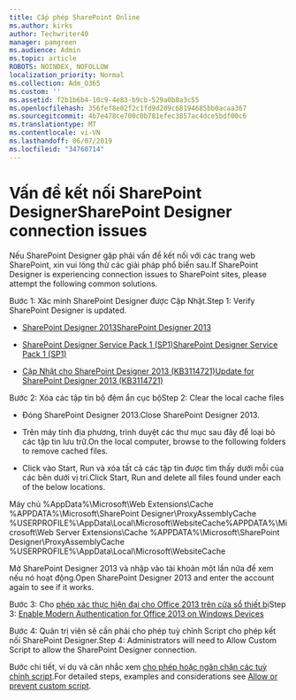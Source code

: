 ```yaml
---
title: Cấp phép SharePoint Online
ms.author: kirks
author: Techwriter40
manager: pamgreen
ms.audience: Admin
ms.topic: article
ROBOTS: NOINDEX, NOFOLLOW
localization_priority: Normal
ms.collection: Adm_O365
ms.custom: ''
ms.assetid: f2b1b6b4-10c9-4e83-b9cb-529a0b8a3c55
ms.openlocfilehash: 356fef8e02f2c1fd9d209c68194685bb0acaa367
ms.sourcegitcommit: 4b7e478ce700c0b781efec3857ac4dce5bdf00c6
ms.translationtype: MT
ms.contentlocale: vi-VN
ms.lasthandoff: 06/07/2019
ms.locfileid: "34760714"
---
```

# <a name="sharepoint-designer-connection-issues"></a><span data-ttu-id="37285-102">Vấn đề kết nối SharePoint Designer</span><span class="sxs-lookup"><span data-stu-id="37285-102">SharePoint Designer connection issues</span></span> 

<span data-ttu-id="37285-103">Nếu SharePoint Designer gặp phải vấn đề kết nối với các trang web SharePoint, xin vui lòng thử các giải pháp phổ biến sau.</span><span class="sxs-lookup"><span data-stu-id="37285-103">If SharePoint Designer is experiencing connection issues to SharePoint sites, please attempt the following common solutions.</span></span>

<span data-ttu-id="37285-104">Bước 1: Xác minh SharePoint Designer được Cập Nhật.</span><span class="sxs-lookup"><span data-stu-id="37285-104">Step 1: Verify SharePoint Designer is updated.</span></span>

- [<span data-ttu-id="37285-105">SharePoint Designer 2013</span><span class="sxs-lookup"><span data-stu-id="37285-105">SharePoint Designer 2013</span></span>](https://www.microsoft.com/download/details.aspx?id=35491)

- [<span data-ttu-id="37285-106">SharePoint Designer Service Pack 1 (SP1)</span><span class="sxs-lookup"><span data-stu-id="37285-106">SharePoint Designer Service Pack 1 (SP1)</span></span>](https://support.microsoft.com/help/2817441/description-of-microsoft-sharepoint-designer-2013-service-pack-1-sp1)

- [<span data-ttu-id="37285-107">Cập Nhật cho SharePoint Designer 2013 (KB3114721)</span><span class="sxs-lookup"><span data-stu-id="37285-107">Update for SharePoint Designer 2013 (KB3114721)</span></span>](https://support.microsoft.com/help/3114721/august-2-2016-update-for-sharepoint-designer-2013-kb3114721)

<span data-ttu-id="37285-108">Bước 2: Xóa các tập tin bộ đệm ẩn cục bộ</span><span class="sxs-lookup"><span data-stu-id="37285-108">Step 2: Clear the local cache files</span></span>

- <span data-ttu-id="37285-109">Đóng SharePoint Designer 2013.</span><span class="sxs-lookup"><span data-stu-id="37285-109">Close SharePoint Designer 2013.</span></span>

- <span data-ttu-id="37285-110">Trên máy tính địa phương, trình duyệt các thư mục sau đây để loại bỏ các tập tin lưu trữ.</span><span class="sxs-lookup"><span data-stu-id="37285-110">On the local computer, browse to the following folders to remove cached files.</span></span>

- <span data-ttu-id="37285-111">Click vào Start, Run và xóa tất cả các tập tin được tìm thấy dưới mỗi của các bên dưới vị trí.</span><span class="sxs-lookup"><span data-stu-id="37285-111">Click Start, Run and delete all files found under each of the below locations.</span></span>

<span data-ttu-id="37285-112">Máy chủ %AppData%\Microsoft\Web Extensions\Cache %APPDATA%\Microsoft\SharePoint Designer\ProxyAssemblyCache %USERPROFILE%\AppData\Local\Microsoft\WebsiteCache</span><span class="sxs-lookup"><span data-stu-id="37285-112">%APPDATA%\Microsoft\Web Server Extensions\Cache %APPDATA%\Microsoft\SharePoint Designer\ProxyAssemblyCache %USERPROFILE%\AppData\Local\Microsoft\WebsiteCache</span></span>

<span data-ttu-id="37285-113">Mở SharePoint Designer 2013 và nhập vào tài khoản một lần nữa để xem nếu nó hoạt động.</span><span class="sxs-lookup"><span data-stu-id="37285-113">Open SharePoint Designer 2013 and enter the account again to see if it works.</span></span>

<span data-ttu-id="37285-114">Bước 3: Cho [phép xác thực hiện đại cho Office 2013 trên cửa sổ thiết bị](https://docs.microsoft.com/office365/admin/security-and-compliance/enable-modern-authentication?redirectSourcePath=/article/Enable-Modern-Authentication-for-Office-2013-on-Windows-devices-7dc1c01a-090f-4971-9677-f1b192d6c910&view=o365-worldwide)</span><span class="sxs-lookup"><span data-stu-id="37285-114">Step 3: [Enable Modern Authentication for Office 2013 on Windows Devices](https://docs.microsoft.com/office365/admin/security-and-compliance/enable-modern-authentication?redirectSourcePath=/article/Enable-Modern-Authentication-for-Office-2013-on-Windows-devices-7dc1c01a-090f-4971-9677-f1b192d6c910&view=o365-worldwide)</span></span>

<span data-ttu-id="37285-115">Bước 4: Quản trị viên sẽ cần phải cho phép tuỳ chỉnh Script cho phép kết nối SharePoint Designer.</span><span class="sxs-lookup"><span data-stu-id="37285-115">Step 4: Administrators will need to Allow Custom Script to allow the SharePoint Designer connection.</span></span>

<span data-ttu-id="37285-116">Bước chi tiết, ví dụ và cân nhắc xem [cho phép hoặc ngăn chặn các tuỳ chỉnh script](https://docs.microsoft.com/sharepoint/allow-or-prevent-custom-script).</span><span class="sxs-lookup"><span data-stu-id="37285-116">For detailed steps, examples and considerations see [Allow or prevent custom script](https://docs.microsoft.com/sharepoint/allow-or-prevent-custom-script).</span></span>


